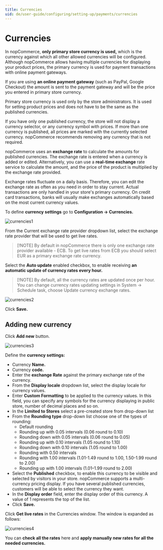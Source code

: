 ```yaml
---
title: Currencies
uid: de/user-guide/configuring/setting-up/payments/currencies
---
```


# Currencies

In nopCommerce, **only primary store currency is used,** which is the currency against which all other allowed currencies will be configured. Although nopCommerce allows having multiple currencies for displaying your product prices, the primary currency is used for payment transactions with online payment gateways.

If you are using **an online payment gateway** (such as PayPal, Google Checkout) the amount is sent to the payment gateway and will be the price you entered in primary store currency.

Primary store currency is used only by the store administrators. It is used for setting product prices and does not have to be the same as the published currencies.

If you have only one published currency, the store will not display a currency selector, or any currency symbol with prices. If more than one currency is published, all prices are marked with the currently selected currency. nopCommerce recommends removing any currency that is not required.

nopCommerce uses an **exchange rate** to calculate the amounts for published currencies. The exchange rate is entered when a currency is added or edited. Alternatively, you can use a **real-time exchange** rate service to calculate the amount, and the price of the product is multiplied by the exchange rate provided.

Exchange rates fluctuate on a daily basis. Therefore, you can edit the exchange rate as often as you need in order to stay current. Actual transactions are only handled in your store's primary currency. On credit card transactions, banks will usually make exchanges automatically based on the most current currency values.

To define **currency settings** go to **Configuration → Currencies.**

![currencies1](_static/currencies/currencies1.png)

From the Current exchange rate provider dropdown list, select the exchange rate provider that will be used to get live rates.

> [!NOTE] By default in nopCommerce there is only one exchange rate provider available - ECB. To get live rates from ECB you should select EUR as a primary exchange rate currency.

Select the **Auto update** enabled checkbox, to enable receiving **an automatic update of currency rates every hour.**

> [!NOTE] By default, all the currency rates are updated once per hour. You can change currency rates updating settings in System → Schedule task, choose Update currency exchange rates.

![currencies2](_static/currencies/currencies2.png)

Click **Save.**

## Adding new currency

Click **Add new** button.

![currencies3](_static/currencies/currencies3.png)

Define the **currency settings:**

* Currency **Name.**
* Currency **code.**
* Enter the **exchange Rate** against the primary exchange rate of the currency.
* From the **Display locale** dropdown list, select the display locale for currency values.
* Enter **Custom Formatting** to be applied to the currency values. In this field, you can specify any symbols for the currency displaying in public store, number of decimal places and so on.
* In the **Limited to Stores** select a pre-created store from drop-down list
* From the **Rounding type** drop-down list choose one of the types of rounding: 
  * Default rounding
  * Rounding up with 0.05 intervals (0.06 round to 0.10)
  * Rounding down with 0.05 intervals (0.06 round to 0.05)
  * Rounding up with 0.10 intervals (1.05 round to 1.10)
  * Rounding down with 0.10 intervals (1.05 round to 1.00)
  * Rounding with 0.50 intervals
  * Rounding with 1.00 intervals (1.01-1.49 round to 1.00, 1.50-1.99 round to 2.00)
  * Rounding up with 1.00 intervals (1.01–1.99 round to 2.00)
* Select the **Published** checkbox, to enable this currency to be visible and selected by visitors in your store. nopCommerce supports a multi-currency pricing display. If you have several published currencies, customers will be able to select the currency they want.
* In the **Display order** field, enter the display order of this currency. A value of 1 represents the top of the list.
* Click **Save.**

Click **Get live rates** in the Currencies window. The window is expanded as follows:

![currencies4](_static/currencies/currencies4.png)

You can **check all the rates** here and **apply manually new rates for all the needed currencies.**